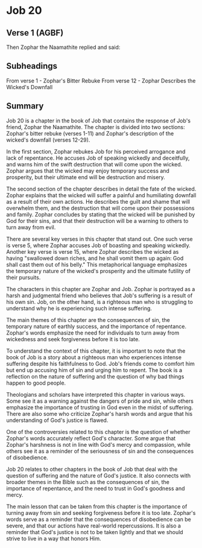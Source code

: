 # Job 20

## Verse 1 (AGBF)

Then Zophar the Naamathite replied and said:

## Subheadings

From verse 1 - Zophar's Bitter Rebuke
From verse 12 - Zophar Describes the Wicked's Downfall

## Summary

Job 20 is a chapter in the book of Job that contains the response of Job's friend, Zophar the Naamathite. The chapter is divided into two sections: Zophar's bitter rebuke (verses 1-11) and Zophar's description of the wicked's downfall (verses 12-29).

In the first section, Zophar rebukes Job for his perceived arrogance and lack of repentance. He accuses Job of speaking wickedly and deceitfully, and warns him of the swift destruction that will come upon the wicked. Zophar argues that the wicked may enjoy temporary success and prosperity, but their ultimate end will be destruction and misery.

The second section of the chapter describes in detail the fate of the wicked. Zophar explains that the wicked will suffer a painful and humiliating downfall as a result of their own actions. He describes the guilt and shame that will overwhelm them, and the destruction that will come upon their possessions and family. Zophar concludes by stating that the wicked will be punished by God for their sins, and that their destruction will be a warning to others to turn away from evil.

There are several key verses in this chapter that stand out. One such verse is verse 5, where Zophar accuses Job of boasting and speaking wickedly. Another key verse is verse 15, where Zophar describes the wicked as having "swallowed down riches, and he shall vomit them up again: God shall cast them out of his belly." This metaphorical language emphasizes the temporary nature of the wicked's prosperity and the ultimate futility of their pursuits.

The characters in this chapter are Zophar and Job. Zophar is portrayed as a harsh and judgmental friend who believes that Job's suffering is a result of his own sin. Job, on the other hand, is a righteous man who is struggling to understand why he is experiencing such intense suffering.

The main themes of this chapter are the consequences of sin, the temporary nature of earthly success, and the importance of repentance. Zophar's words emphasize the need for individuals to turn away from wickedness and seek forgiveness before it is too late.

To understand the context of this chapter, it is important to note that the book of Job is a story about a righteous man who experiences intense suffering despite his faithfulness to God. Job's friends come to comfort him but end up accusing him of sin and urging him to repent. The book is a reflection on the nature of suffering and the question of why bad things happen to good people.

Theologians and scholars have interpreted this chapter in various ways. Some see it as a warning against the dangers of pride and sin, while others emphasize the importance of trusting in God even in the midst of suffering. There are also some who criticize Zophar's harsh words and argue that his understanding of God's justice is flawed.

One of the controversies related to this chapter is the question of whether Zophar's words accurately reflect God's character. Some argue that Zophar's harshness is not in line with God's mercy and compassion, while others see it as a reminder of the seriousness of sin and the consequences of disobedience.

Job 20 relates to other chapters in the book of Job that deal with the question of suffering and the nature of God's justice. It also connects with broader themes in the Bible such as the consequences of sin, the importance of repentance, and the need to trust in God's goodness and mercy.

The main lesson that can be taken from this chapter is the importance of turning away from sin and seeking forgiveness before it is too late. Zophar's words serve as a reminder that the consequences of disobedience can be severe, and that our actions have real-world repercussions. It is also a reminder that God's justice is not to be taken lightly and that we should strive to live in a way that honors Him.